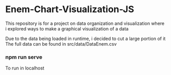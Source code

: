 # Enem-Chart-Visualization-JS

This repository is for a project on data organization and visualization where i explored ways to make a graphical visualization of a data

Due to the data being loaded in runtime, i decided to cut a large portion of it  
The full data can be found in src/data/DataEnem.csv
  
### npm run serve
To run in localhost
